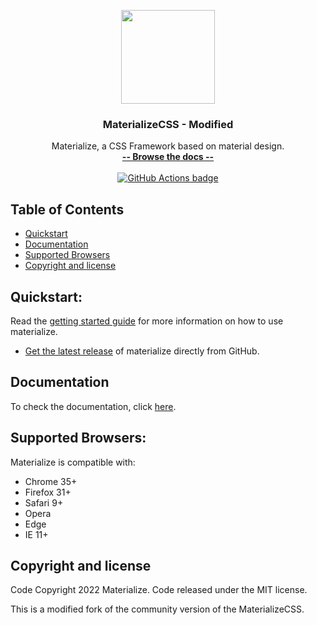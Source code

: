 <p align="center">
  <a href="https://iamjerichog.github.io/materialize/">
    <img src="https://iamjerichog.github.io/materialize/res/materialize.svg" width="150">
  </a>
</p>

<h3 align="center">MaterializeCSS - Modified</h3>

<p align="center">
  Materialize, a CSS Framework based on material design.
  <br>
  <a href="https://iamjerichog.github.io/materialize/"><strong>-- Browse the docs --</strong></a>
  <br>
  <br>
  <a href="https://github.com/iamjerichog/materialize/actions/">
    <img src="https://github.com/iamjerichog/materialize/actions/workflows/nightly.yml/badge.svg" alt="GitHub Actions badge">
  </a>
</p>

## Table of Contents
- [Quickstart](#quickstart)
- [Documentation](#documentation)
- [Supported Browsers](#supported-browsers)
- [Copyright and license](#copyright-and-license)

## Quickstart:
Read the [getting started guide](https://iamjerichog.github.io/materialize/getting-started.html) for more information on how to use materialize.

- [Get the latest release](https://github.com/iamjerichog/materialize/tree/gh-pages/dist) of materialize directly from GitHub.

## Documentation
To check the documentation, click [here](https://iamjerichog.github.io/materialize).

## Supported Browsers:
Materialize is compatible with:

- Chrome 35+
- Firefox 31+
- Safari 9+
- Opera
- Edge
- IE 11+

## Copyright and license
Code Copyright 2022 Materialize. Code released under the MIT license.

This is a modified fork of the community version of the MaterializeCSS.
